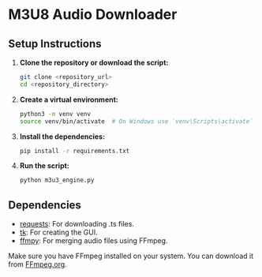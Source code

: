 # M3U8 Audio Downloader

## Setup Instructions

1. **Clone the repository or download the script:**

    ```sh
    git clone <repository_url>
    cd <repository_directory>
    ```

2. **Create a virtual environment:**

    ```sh
    python3 -m venv venv
    source venv/bin/activate  # On Windows use `venv\Scripts\activate`
    ```

3. **Install the dependencies:**

    ```sh
    pip install -r requirements.txt
    ```

4. **Run the script:**

    ```sh
    python m3u3_engine.py
    ```

## Dependencies

- [requests](http://_vscodecontentref_/0): For downloading .ts files.
- [tk](http://_vscodecontentref_/1): For creating the GUI.
- [ffmpy](http://_vscodecontentref_/2): For merging audio files using FFmpeg.

Make sure you have FFmpeg installed on your system. You can download it from [FFmpeg.org](https://ffmpeg.org/download.html).